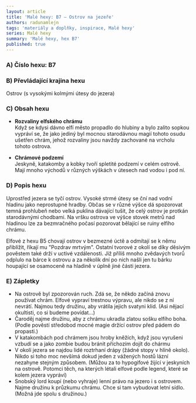 ```yaml
---
layout: article
title: 'Malé hexy: B7 – Ostrov na jezeře'
authors: radunamlejn
tags: 'materiály a doplňky, inspirace, Malé hexy'
series: Malé hexy
summary: 'Malé hexy, hex B7'
published: true
---
```

### A) Číslo hexu: B7

### B) Převládající krajina hexu

Ostrov (s vysokými kolmými útesy do jezera)

### C) Obsah hexu

- **Rozvaliny elfského chrámu**<br>
Když se kdysi dávno elfí město propadlo do hlubiny a bylo zalito sopkou vypráví se, že jako jediný byl mocnou starodávnou magií tohoto osudu ušetřen chrám, jehož rozvaliny jsou navždy zachované na vrcholu tohoto ostrova.

- **Chrámové podzemí**<br>
Jeskyně, katakomby a kobky tvoří spletité podzemí v celém ostrově. Mají mnoho východů v různých výškách v útesech nad vodou i pod ní.

### D) Popis hexu

Uprostřed jezera se tyčí ostrov. Vysoké strmé útesy se ční nad vodní hladinu jako neprostupné hradby. Občas se v různé výšce dá spozorovat temná prohlubeň nebo velká puklina dávající tušit, že celý ostrov je protkán starodávnými chodbami. Na vršku ostrova ve výšce stovek metrů nad hladinou lze za bezmračného počasí pozorovat bělající se ruiny elfího chrámu.

Elfové z hexu B5 chovají ostrov v bezmezné úctě a odmítají se k němu přiblížit, říkají mu "Pozdrav mrtvým". Ostatní tvorové z okolí se díky děsivým pověstem také drží v uctivé vzdálenosti. Již příliš mnoho zvědavých tvorů odplulo na bárce k ostrovu a za několik dní po nich našli jen tu bárku houpající se osamoceně na hladině v úplně jiné části jezera.

### E) Zápletky

- Na ostrově byl zpozorován ruch. Zdá se, že někdo začíná znovu používat chrám. Elfové vypraví trestnou výpravu, ale nikdo se z ní nevrátí. Najmou tedy družinu, aby vrátila jejich svatyni klid. (Asi nějací okultisti, co si budeme povídat...)
- Čaroděj najme družinu, aby z chrámu ukradla zlatou sošku elfího boha. (Podle pověstí středobod mocné magie držící ostrov před pádem do propasti.)
- V katakombách pod chrámem jsou hroby kněžích, když jsou vyrušeni vzbudí se a jako zombie budou bránit příchozím dojít do chármu
- V okolí jezera se najdou lidé roztrhaní drápy (žádné stopy v hlíně okolo). Nikdo si toho moc nevšímá dokud jeden z vážených hostů lázní nezahyne stejným způsobem. (Můžou za to hypogifové žijící v jeskyních na ostrově. Potomci těch, na kterých létali elfové podle legend, které se kolem jezera vypráví)
- Snobský lord koupí (nebo vyhraje) lenní právo na jezero i s ostrovem. Najme družinu k průzkumu chrámu. Chce si tam vybudovat letní sídlo. (Možná jde spolu s družinou.)
